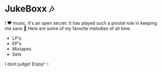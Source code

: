 # JukeBoxx :notes:
I :heart: music, it's an open secret. It has played such a pivotal role in keeping me sane :raised_hands:
Here are some of my favorite melodies of all time.
- LP's
- EP's
- Mixtapes
- Sets 

I dont judge! Enjoy! :sparkles:
